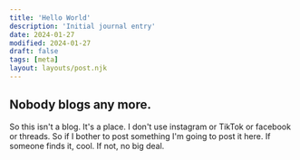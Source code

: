 ```yaml
---
title: 'Hello World'
description: 'Initial journal entry'
date: 2024-01-27
modified: 2024-01-27
draft: false
tags: [meta]
layout: layouts/post.njk
---
```

Nobody blogs any more.
---
So this isn't a blog. It's a place. I don't use instagram or TikTok or facebook or threads. So if I bother to post something I'm going to post it here. If someone finds it, cool. If not, no big deal.